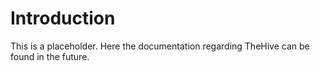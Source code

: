 # Introduction
This is a placeholder. Here the documentation regarding TheHive can be found in the future.
